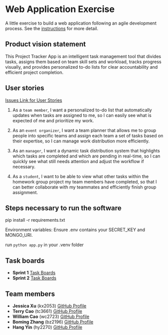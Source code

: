 # Web Application Exercise

A little exercise to build a web application following an agile development process. See the [instructions](instructions.md) for more detail.

## Product vision statement

This Project Tracker App is an intelligent task management tool that divides tasks, assigns them based on team skill sets and workload, tracks progress visually, and provides personalized to-do lists for clear accountability and efficient project completion.

## User stories
[Issues Link for User Stories](https://github.com/software-students-fall2024/2-web-app-n-a-j/issues)

1. As a `team member`, I want a personalized to-do list that automatically updates when tasks are assigned to me, so I can easily see what is expected of me and prioritize my work.

2. As an `event organizer`, I want a team planner that allows me to group people into specific teams and assign each team a set of tasks based on their expertise, so I can manage work distribution more efficiently.

3. As an `manager`, I want a dynamic task distribution system that highlights which tasks are completed and which are pending in real-time, so I can quickly see what still needs attention and adjust the workflow if necessary.

4. As a `student`, I want to be able to view what other tasks within the homework group project my team members have completed, so that I can better collaborate with my teammates and efficiently finish group assignment. 


## Steps necessary to run the software

pip install -r requirements.txt

Environment variables: Ensure .env contains your SECRET_KEY and MONGO_URI.

run `python app.py` in your .venv folder

## Task boards

- **Sprint 1** [Task Boards](https://github.com/orgs/software-students-fall2024/projects/30)
- **Sprint 2** [Task Boards](https://github.com/orgs/software-students-fall2024/projects/49)

## Team members

- **Jessica Xu** (kx2053) [GitHub Profile](https://github.com/Jessicakk0711)
- **Terry Cao** (tc3661) [GitHub Profile](https://github.com/cao-exe)
- **William Cao** (wc2723) [GitHub Profile](https://github.com/FriedBananaBan)
- **Boming Zhang** (bz2196) [GitHub Profile](https://github.com/BomingZhang-coder)
- **Hang Yin** (hy2270) [GitHub Profile](https://github.com/Popilopi168)
